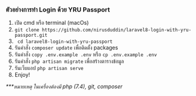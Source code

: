 ### ตัวอย่างการทำ Login ด้วย YRU Passport

1. เปิด cmd หรือ terminal (macOs)
2. ```git clone https://github.com/nirusduddin/laravel8-login-with-yru-passport.git```
3. ``` cd laravel8-login-with-yru-passport```
4. รันคำสั่ง ```composer update``` เพื่อติดตั้ง packages
5. รันคำสั่ง ```copy .env.example .env``` หรือ ```cp .env.example .env``` 
7. รันคำสั่ง ```php artisan migrate``` เพื่อสร้างตารางข้อมูล
8. รันเว็บแอป ```php artisan serve```
9. Enjoy!


<i>***หมายเหตุ ในเครื่องต้องมี php (7.4), git, composer</i>
